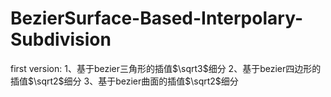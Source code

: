 # BezierSurface-Based-Interpolary-Subdivision
first version:
1、基于bezier三角形的插值$\sqrt3$细分
2、基于bezier四边形的插值$\sqrt2$细分
3、基于bezier曲面的插值$\sqrt2$细分
